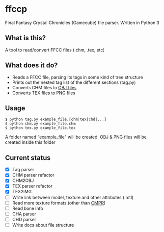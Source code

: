 # ffccp

Final Fantasy Crystal Chronicles (Gamecube) file parser. Written in Python 3

## What is this?

A tool to read/convert FFCC files (.chm, .tex, etc)

## What does it do?

* Reads a FFCC file, parsing its tags in some kind of tree structure
* Prints out the nested tag list of the different sections (tag.py)
* Converts CHM files to [OBJ files](http://en.wikipedia.org/wiki/Wavefront_.obj_file)
* Converts TEX files to PNG files

## Usage

    $ python tag.py example_file.[chm|tex|chd|...]
    $ python chm.py example_file.chm
    $ python tex.py example_file.tex
    
A folder named "example_file" will be created. OBJ & PNG files will be created inside this folder

## Current status

- [x] Tag parser
- [x] CHM parser refactor
- [x] CHM2OBJ
- [x] TEX parser refactor
- [x] TEX2IMG
- [ ] Write link between model, texture and other attributes (.mtl)
- [ ] Read more texture formats (other than [CMPR](http://hitmen.c02.at/files/yagcd/yagcd/chap17.html))
- [ ] Read bone info
- [ ] CHA parser
- [ ] CHD parser
- [ ] Write docs about file structure